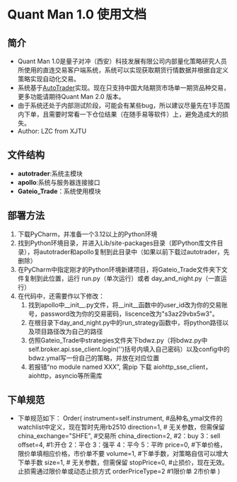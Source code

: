 # Quant Man 1.0 使用文档

## 简介
- Quant Man 1.0是量子对冲（西安）科技发展有限公司内部量化策略研究人员所使用的直连交易客户端系统，系统可以实现获取期货行情数据并根据自定义策略实现自动化交易。
- 系统基于[AutoTrader](https://github.com/kieran-mackle/AutoTrader)实现。现在只支持中国大陆期货市场单一期货品种交易，更多功能请期待Quant Man 2.0 版本。
- 由于系统还处于内部测试阶段，可能会有某些bug，所以建议尽量先在1手范围内下单，且需要时常看一下仓位结果（在随手易等软件）上，避免造成大的损失。
- Author: LZC from XJTU

## 文件结构
- **autotrader**:系统主模块
- **apollo**:系统与服务器连接接口
- **Gateio_Trade**：系统使用模块

## 部署方法
1. 下载PyCharm，并准备一个3.12以上的Python环境
2. 找到Python环境目录，并进入Lib/site-packages目录（即Python库文件目录），将autotrader和apollo复制到此目录中（如果以前下载过autotrader，先删除）
3. 在PyCharm中指定刚才的Python环境新建项目，将Gateio_Trade文件夹下文件复制到此位置，运行 run.py（单次运行）或者 day_and_night.py（一直运行）
4. 在代码中，还需要作以下修改：
    1. 找到apollo中__init__.py文件，将__init__函数中的user_id改为你的交易账号，password改为你的交易密码，liscence改为"s3az29vbx5w3"。
    2. 在根目录下day_and_night.py中的run_strategy函数中，将python路径以及项目路径改为自己的路径
    3. 仿照Gateio_Trade中strategies文件夹下bdwz.py（将bdwz.py中self.broker.api.sse_client.login('')括号内填入自己密码）以及config中的bdwz.ymal写一份自己的策略，并放在对应位置
    4. 若报错“no module named XXX”, 需pip 下载 aiohttp_sse_client，aiohttp，asyncio等所需库

## 下单规范
- 下单规范如下：
Order(
    instrument=self.instrument, #品种名,ymal文件的watchlist中定义，现在暂时先用rb2510
    direction=1,  # 无关参数，但需保留
    china_exchange="SHFE", #交易所
    china_direction=2, #2：buy 3：sell
    offset=4, #1:开仓 2：平仓 3：强平 4：平今 5：平昨
    price=0, #下单价格，限价单填相应价格，市价单不要
    volume=1, #下单手数，对策略自信可以增大下单手数
    size=1,  # 无关参数，但需保留
    stopPrice=0, #止损价，现在无效。止损需通过限价单或动态止损方式
    orderPriceType=2 #1限价单 2市价单
)
